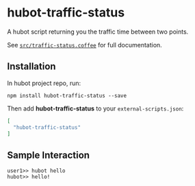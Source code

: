 # hubot-traffic-status

A hubot script returning you the traffic time between two points.

See [`src/traffic-status.coffee`](src/traffic-status.coffee) for full documentation.

## Installation

In hubot project repo, run:

`npm install hubot-traffic-status --save`

Then add **hubot-traffic-status** to your `external-scripts.json`:

```json
[
  "hubot-traffic-status"
]
```

## Sample Interaction

```
user1>> hubot hello
hubot>> hello!
```
